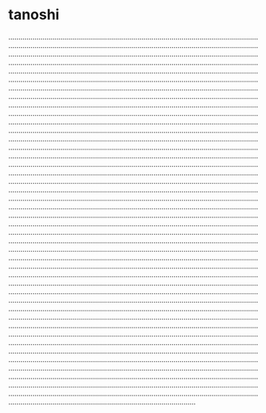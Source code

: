# tanoshi
.................................................................................................................................................................................................................................................................................................................................................................................................................................................................................................................................................................................................................................................................................................................................................................................................................................................................................................................................................................................................................................................................................................................................................................................................................................................................................................................................................................................................................................................................................................................................................................................................................................................................................................................................................................................................................................................................................................................................................................................................................................................................................................................................................................................................................................................................................................................................................................................................................................................................................................................................................................................................................................................................................................................................................................................................................................................................................................................................................................................................................................................................................................................................................................................................................................................................................................................................................................................................................................................................................................................................................................................................................................................................................................................................................................................................................................................................................................................................................................................................................................................................................................................................................................................................................................................................................................................................................................................................................................................................................................................................................................................................................................................................................................................................................................................................................................................................................................................................................................................................................................................................................................................................................................................................................................................................................................................................................................................................................................................................................................................................................................................................................................................